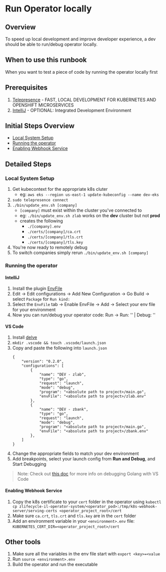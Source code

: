 # Run Operator locally

## Overview

To speed up local development and improve developer experience, a dev should be able to run/debug operator locally.

## When to use this runbook

When you want to test a piece of code by running the operator locally first

## Prerequisites

1. [Telepresence](https://www.telepresence.io/) - FAST, LOCAL DEVELOPMENT FOR KUBERNETES AND OPENSHIFT MICROSERVICES
2. [IntelliJ](https://www.jetbrains.com/idea/) - OPTIONAL: Integrated Development Environment

## Initial Steps Overview

- [Local System Setup](#local-system-setup)
- [Running the operator](#running-the-operator)
- [Enabling Webhook Service](#enabling-webhook-service)

## Detailed Steps

### Local System Setup

1. Get kubecontext for the appropriate k8s cluter
	- eg: `aws eks --region us-east-1 update-kubeconfig --name dev-eks`
1. `sudo telepresence connect`
1. `./bin/update_env.sh [company]`
	- `[company]` must exist within the cluster you've connected to
	- eg: `./bin/update_env.sh zlab` works on the **dev** cluster but not **prod**
	- creates the following
		- `./[company].env`
		- `./certs/[company]/ca.crt`
		- `./certs/[company]/tls.crt`
		- `./certs/[company]/tls.key`
1. You're now ready to remotely debug
1. To switch companies simply rerun `./bin/update_env.sh [company]`

### Running the operator

#### IntelliJ
1. Install the plugin [EnvFile](https://plugins.jetbrains.com/plugin/7861-envfile)
2. Edit -> Edit configurations -> Add New Configuration -> Go Build -> select `Package` for `Run kind:`
3. Select the `EnvFile` tab -> Enable EnvFile -> Add -> Select your env file for your environment
4. Now you can run/debug your operator code: Run -> Run: '<configuration-name>' | Debug: '<configuration-name>'

#### VS Code

1. Install [delve](https://github.com/go-delve/delve)
1. `mkdir .vscode && touch .vscode/launch.json`
1. Copy and paste the following into `launch.json`
	```
	{
		"version": "0.2.0",
		"configurations": [
			{
				"name": "DEV - zlab",
				"type": "go",
				"request": "launch",
				"mode": "debug",
				"program": "<absolute path to project>/main.go",
				"envFile": "<absolute path to project>/zlab.env"
			},
			{
				"name": "DEV - zbank",
				"type": "go",
				"request": "launch",
				"mode": "debug",
				"program": "<absolute path to project>/main.go",
				"envFile": "<absolute path to project>/zbank.env"
			},
		]
	}
	```
1. Change the appropriate fields to match your dev environment
1. Add breakpoints, select your launch config from **Run and Debug**, and Start Debugging

> Note: Check out [this doc](https://github.com/golang/vscode-go/blob/master/docs/debugging.md) for more info on debugging Golang with VS Code

#### Enabling Webhook Service
1. Copy the k8s certificate to your `cert` folder in the operator using `kubectl cp zlifecycle-il-operator-system/<operator_pod>:/tmp/k8s-webhook-server/serving-certs <operator_project_root>/cert`
2. Make sure `ca.crt`, `tls.crt` and `tls.key` are in the `cert` folder
3. Add an environment variable in your `<environment>.env` file: `KUBERNETES_CERT_DIR=<operator_project_root>/cert`

## Other tools
1. Make sure all the variables in the env file start with `export <key>=<value`
2. Run `source <environment>.env`
3. Build the operator and run the executable
